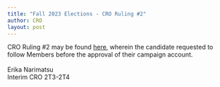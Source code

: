 ```yaml
---
title: "Fall 2023 Elections - CRO Ruling #2"
author: CRO
layout: post
---
```


CRO Ruling #2 may be found <a href="https://drive.google.com/file/d/1GEM3trrTmk3upG7ufA3rawmq--aT7fWz/view">here</a>, wherein the candidate requested to follow Members before the approval of their campaign account. <br> <br>Erika Narimatsu<br> Interim CRO 2T3-2T4
